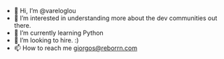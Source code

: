 - 👋 Hi, I’m @vareloglou
- 👀 I’m interested in understanding more about the dev communities out there.
- 🌱 I’m currently learning Python
- 💞️ I’m looking to hire. :)
- 📫 How to reach me giorgos@reborrn.com

<!---
vareloglou/vareloglou is a ✨ special ✨ repository because its `README.md` (this file) appears on your GitHub profile.
You can click the Preview link to take a look at your changes.
--->
